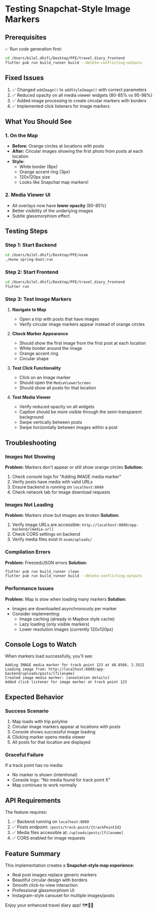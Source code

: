 # Testing Snapchat-Style Image Markers

## Prerequisites
✅ Run code generation first:
```bash
cd /Users/bilel.dhifi/Desktop/PFE/travel_diary_frontend
flutter pub run build_runner build --delete-conflicting-outputs
```

## Fixed Issues
1. ✅ Changed `addImage()` to `addStyleImage()` with correct parameters
2. ✅ Reduced opacity on all media viewer widgets (80-85% vs 95-98%)
3. ✅ Added image processing to create circular markers with borders
4. ✅ Implemented click listeners for image markers

## What You Should See

### 1. On the Map
- **Before:** Orange circles at locations with posts
- **After:** Circular images showing the first photo from posts at each location
- **Style:** 
  - White border (8px)
  - Orange accent ring (3px)
  - 120x120px size
  - Looks like Snapchat map markers!

### 2. Media Viewer UI
- All overlays now have **lower opacity** (80-85%)
- Better visibility of the underlying images
- Subtle glassmorphism effect

## Testing Steps

### Step 1: Start Backend
```bash
cd /Users/bilel.dhifi/Desktop/PFE/exam
./mvnw spring-boot:run
```

### Step 2: Start Frontend
```bash
cd /Users/bilel.dhifi/Desktop/PFE/travel_diary_frontend
flutter run
```

### Step 3: Test Image Markers

1. **Navigate to Map**
   - Open a trip with posts that have images
   - Verify circular image markers appear instead of orange circles

2. **Check Marker Appearance**
   - Should show the first image from the first post at each location
   - White border around the image
   - Orange accent ring
   - Circular shape

3. **Test Click Functionality**
   - Click on an image marker
   - Should open the `MediaViewerScreen`
   - Should show all posts for that location

4. **Test Media Viewer**
   - Verify reduced opacity on all widgets
   - Caption should be more visible through the semi-transparent background
   - Swipe vertically between posts
   - Swipe horizontally between images within a post

## Troubleshooting

### Images Not Showing
**Problem:** Markers don't appear or still show orange circles
**Solution:**
1. Check console logs for "Adding IMAGE media marker"
2. Verify posts have media with valid URLs
3. Ensure backend is running on `localhost:8089`
4. Check network tab for image download requests

### Images Not Loading
**Problem:** Markers show but images are broken
**Solution:**
1. Verify image URLs are accessible: `http://localhost:8089/app-backend/[media-url]`
2. Check CORS settings on backend
3. Verify media files exist in `exam/uploads/`

### Compilation Errors
**Problem:** Freezed/JSON errors
**Solution:**
```bash
flutter pub run build_runner clean
flutter pub run build_runner build --delete-conflicting-outputs
```

### Performance Issues
**Problem:** Map is slow when loading many markers
**Solution:**
- Images are downloaded asynchronously per marker
- Consider implementing:
  - Image caching (already in Mapbox style cache)
  - Lazy loading (only visible markers)
  - Lower resolution images (currently 120x120px)

## Console Logs to Watch

When markers load successfully, you'll see:
```
Adding IMAGE media marker for track point 123 at 48.8566, 2.3522
Loading image from: http://localhost:8089/app-backend/uploads/posts/[filename]
Created image media marker: [annotation details]
Added click listener for image marker at track point 123
```

## Expected Behavior

### Success Scenario
1. Map loads with trip polyline
2. Circular image markers appear at locations with posts
3. Console shows successful image loading
4. Clicking marker opens media viewer
5. All posts for that location are displayed

### Graceful Failure
If a track point has no media:
- No marker is shown (intentional)
- Console logs: "No media found for track point X"
- Map continues to work normally

## API Requirements

The feature requires:
1. ✅ Backend running on `localhost:8089`
2. ✅ Posts endpoint: `/posts/track-point/{trackPointId}`
3. ✅ Media files accessible at: `/uploads/posts/[filename]`
4. ✅ CORS enabled for image requests

## Feature Summary

This implementation creates a **Snapchat-style map experience**:
- Real post images replace generic markers
- Beautiful circular design with borders
- Smooth click-to-view interaction
- Professional glassmorphism UI
- Instagram-style carousel for multiple images/posts

Enjoy your enhanced travel diary app! 🗺️📸✨

